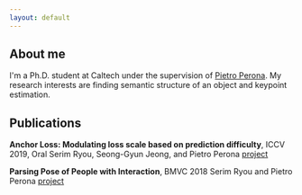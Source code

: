 ```yaml
---
layout: default
---
```


## About me

I'm a Ph.D. student at Caltech under the supervision of [Pietro Perona](http://www.vision.caltech.edu/). My research interests are finding semantic structure of an object and keypoint estimation. 

## Publications

**Anchor Loss: Modulating loss scale based on prediction difficulty**, ICCV 2019, Oral
Serim Ryou, Seong-Gyun Jeong, and Pietro Perona
[project](./anchorLoss.html)

**Parsing Pose of People with Interaction**, BMVC 2018
Serim Ryou and Pietro Perona
[project](https://sites.google.com/view/coco-crowd/home)
